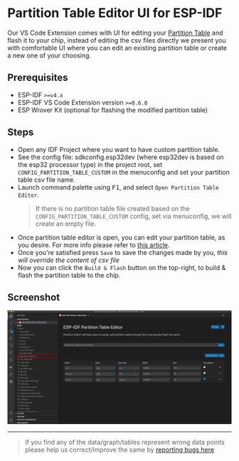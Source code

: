 # Partition Table Editor UI for ESP-IDF

Our VS Code Extension comes with UI for editing your [Partition Table](https://docs.espressif.com/projects/esp-idf/en/latest/esp32/api-guides/partition-tables.html) and flash it to your chip, instead of editing the csv files directly we present you with comfortable UI where you can edit an existing partition table or create a new one of your choosing.

## Prerequisites

- ESP-IDF `>=v4.x`
- ESP-IDF VS Code Extension version `>=0.6.0`
- ESP Wrover Kit (optional for flashing the modified partition table)

## Steps

- Open any IDF Project where you want to have custom partition table.
- See the config file: sdkconfig.esp32dev (where esp32dev is based on the esp32 processor type) in the project root, set `CONFIG_PARTITION_TABLE_CUSTOM` in the menuconfig and set your partition table csv file name.
- Launch command palette using <kbd>F1</kbd>, and select `Open Partition Table Editor`.
  > If there is no partition table file created based on the `CONFIG_PARTITION_TABLE_CUSTOM` config, set via menuconfig, we will create an empty file.
- Once partition table editor is open, you can edit your partition table, as you desire. For more info please refer to [this article](https://docs.espressif.com/projects/esp-idf/en/latest/esp32/api-guides/partition-tables.html).
- Once you're satisfied press `Save` to save the changes made by you, _this will override the content of csv file_
- Now you can click the `Build & Flash` button on the top-right, to build & flash the partition table to the chip.

## Screenshot

![Partition Table Editor UI](../media/screenshots/partition_table_editor.png)

---

> If you find any of the data/graph/tables represent wrong data points please help us correct/improve the same by [reporting bugs here](http://github.com/espressif/vscode-esp-idf-extension/issues)
